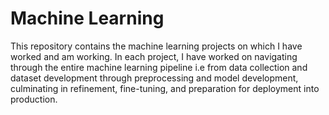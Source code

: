 # Machine Learning
This repository contains the machine learning projects on which I have worked and am working. In each project, I have worked on navigating through the entire machine learning pipeline i.e from data collection and dataset development through preprocessing and model development, culminating in refinement, fine-tuning, and preparation for deployment into production.
